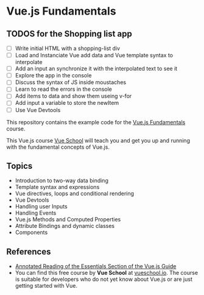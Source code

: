 # Vue.js Fundamentals

## TODOS for the Shopping list app

- [ ] Write initial HTML with a shopping-list div
- [ ] Load and Instanciate Vue add data and Vue template syntax to interpolate
- [ ] Add an input an synchronize it with the interpolated text to see it
- [ ] Explore the app in the console
- [ ] Discuss the syntax of JS inside moustaches
- [ ] Learn to read the errors in the console
- [ ] Add items to data and show them useing v-for
- [ ] Add input a variable to store the newItem
- [ ] Use Vue Devtools

This repository contains the example code for the [Vue.js Fundamentals](https://vueschool.io/courses/vuejs-fundamentals) course.

This Vue.js course [Vue School](https://vueschool.io/courses/vuejs-fundamentals) will teach you and get you up and running with the fundamental concepts of Vue.js. 

## Topics

- Introduction to two-way data binding
- Template syntax and expressions
- Vue directives, loops and conditional rendering
- Vue Devtools
- Handling user Inputs
- Handling Events
- Vue.js Methods and Computed Properties
- Attribute Bindings and dynamic classes
- Components


##  References

- [Annotated Reading of the Essentials Section of the Vue.js Guide](https://crguezl.github.io/learning-vue-geting-started-guide)
- You can find this free course by **Vue School** at [vueschool.io](https://vueschool.io/courses/vuejs-fundamentals). The course is suitable for developers who do not yet know about Vue.js or are just getting started with Vue.

